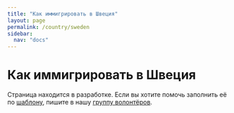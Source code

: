 ```yaml
---
title: "Как иммигрировать в Швеция"
layout: page
permalink: /country/sweden
sidebar:
  nav: "docs"
---
```


# Как иммигрировать в Швеция

Страница находится в разработке. Если вы хотите помочь заполнить её по [шаблону](/template), пишите в нашу [группу волонтёров](https://t.me/+FHi3FnJaoWJkMDAx).
